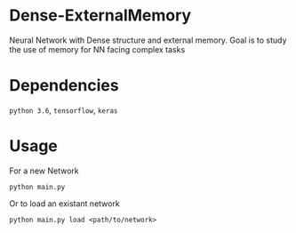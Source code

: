 # Dense-ExternalMemory
Neural Network with Dense structure and external memory. Goal is to study the use of memory for NN facing complex tasks

# Dependencies
`python 3.6`, `tensorflow`, `keras`

# Usage
For a new Network
```
python main.py
```

Or to load an existant network
```
python main.py load <path/to/network>
```

